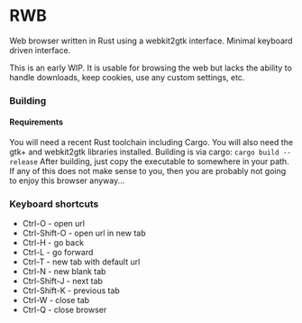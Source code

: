 # RWB
Web browser written in Rust using a webkit2gtk interface. Minimal keyboard
driven interface.

This is an early WIP. It is usable for browsing the web but lacks the ability
to handle downloads, keep cookies, use any custom settings, etc.

### Building
#### Requirements
You will need a recent Rust toolchain including Cargo. You will also need the
gtk+ and webkit2gtk libraries installed. Building is via cargo:
```cargo build --release```
After building, just copy the executable to somewhere in your path. If any of
this does not make sense to you, then you are probably not going to enjoy this
browser anyway...

### Keyboard shortcuts
* Ctrl-O - open url
* Ctrl-Shift-O - open url in new tab
* Ctrl-H - go back
* Ctrl-L - go forward
* Ctrl-T - new tab with default url
* Ctrl-N - new blank tab
* Ctrl-Shift-J - next tab
* Ctrl-Shift-K - previous tab
* Ctrl-W - close tab
* Ctrl-Q - close browser
